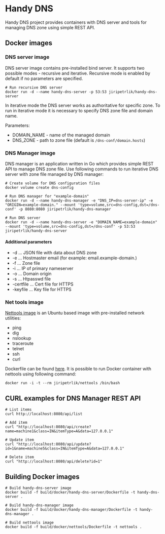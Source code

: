 # Handy DNS
Handy DNS project provides containers with DNS server and tools for managing DNS zone using
simple REST API.

## Docker images

### DNS server image

DNS server image contains pre-installed bind server. It supports two
possible modes - recursive and iterative. Recursive mode is enabled
by default if no parameters are specified.
```
# Run recursive DNS server
docker run -d --name handy-dns-server -p 53:53 jiripetrlik/handy-dns-server
```

In iterative mode the DNS server works as authoritative for specific zone.
To run in iterative mode it is necessary to specify DNS zone file and
domain name.

Parameters:
* DOMAIN_NAME - name of the managed domain
* DNS_ZONE - path to zone file (default is `/dns-conf/domain.hosts`)

### DNS Manager image

DNS manager is an application written in Go which provides simple REST API
to manage DNS zone file. Use following commands to run iterative DNS
server with zone file managed by DNS manager:

```
# Create volume for DNS configuration files
docker volume create dns-config

# Run DNS manager for "example-domain"
docker run -d --name handy-dns-manager -e "DNS_IP=dns-server-ip" -e "ORIGIN=example-domain." --mount 'type=volume,src=dns-config,dst=/dns-conf' -p 8080:8080 jiripetrlik/handy-dns-manager

# Run DNS server
docker run -d --name handy-dns-server -e "DOMAIN_NAME=example-domain" --mount 'type=volume,src=dns-config,dst=/dns-conf' -p 53:53 jiripetrlik/handy-dns-server
```

#### Additional parameters
* -d ... JSON file with data about DNS zone
* -e ... Hostmaster email (for example: email.example-domain.)
* -f ... Zone file
* -i ... IP of primary nameserver
* -o ... Domain origin
* -s ... Htpasswd file
* -certfile ... Cert file for HTTPS
* -keyfile ... Key file for HTTPS

### Net tools image

[Nettools image](https://hub.docker.com/r/jiripetrlik/nettools) is an Ubuntu based image with pre-installed network utilities:
* ping
* dig
* nslookup
* traceroute
* telnet
* ssh
* curl

Dockerfile can be found [here](https://github.com/jiripetrlik/handy-dns/blob/master/build/docker/nettools/Dockerfile).
It is possible to run Docker container with nettools using following command:
```
docker run -i -t --rm jiripetrlik/nettools /bin/bash
```

## CURL examples for DNS Manager REST API

```
# List items
curl http://localhost:8080/api/list

# Add item
curl "http://localhost:8080/api/create?name=machine1&class=IN&itemType=A&data=127.0.0.1"

# Update item
curl "http://localhost:8080/api/update?id=1&name=machine5&class=IN&itemType=A&data=127.0.0.1"

# Delete item
curl "http://localhost:8080/api/delete?id=1"
```

## Building Docker images

```
# Build handy-dns-server image
docker build -f build/docker/handy-dns-server/Dockerfile -t handy-dns-server .

# Build handy-dns-manager image
docker build -f build/docker/handy-dns-manager/Dockerfile -t handy-dns-manager .

# Build nettools image
docker build -f build/docker/nettools/Dockerfile -t nettools .
```
